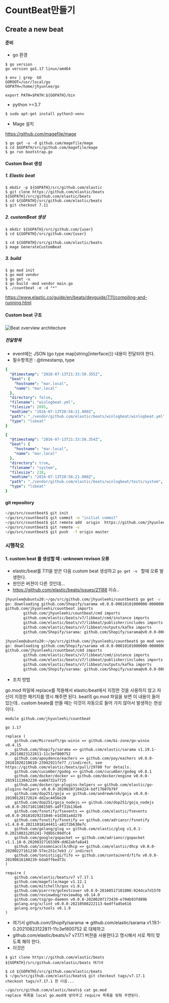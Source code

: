 # CountBeat만들기



## Create a new beat

#### 준비

* go 환경 

```
$ go version
go version go1.17 linux/amd64

$ env | grep  GO
GOROOT=/usr/local/go
GOPATH=/home/jhyunlee/go

export PATH=$PATH:${GOPATH}/bin
```

* python >=3.7

```
$ sudo apt-get install python3-venv
```

* Mage 설치

https://github.com/magefile/mage

```
$ go get -u -d github.com/magefile/mage
$ cd $GOPATH/src/github.com/magefile/mage
$ go run bootstrap.go
```

#### Custom Beat 생성

##### 1. Elastic beat

```
$ mkdir -p ${GOPATH}/src/github.com/elastic
$ git clone https://github.com/elastic/beats ${GOPATH}/src/github.com/elastic/beats
$ cd ${GOPATH}/src/github.com/elastic/beats
$ git checkout 7.11
```

##### 2. customBeat 생성

```
$ mkdir ${GOPATH}/src/github.com/{user}
$ cd ${GOPATH}/src/github.com/{user}

$ cd ${GOPATH}/src/github.com/elastic/beats
$ mage GenerateCustomBeat
```

##### 3. build

```
$ go mod init
$ go mod vendor
$ go get -u
$ go build -mod vendor main.go
$ ./countbeat -e -d "*"
```





https://www.elastic.co/guide/en/beats/devguide/7.11/compiling-and-running.html



#### Custom beat 구조

##### 

![Beat overview architecture](D:\Code\dev\img\beat_overview.png)

##### 전달항목

* event에는 JSON (go type map[string]interface{})  내용이 전달되야 한다.
* 필수항목은 : @timestamp, type 

```yaml
{
  "@timestamp": "2016-07-13T21:33:58.355Z",
  "beat": {
    "hostname": "mar.local",
    "name": "mar.local"
  },
  "directory": false,
  "filename": "winlogbeat.yml",
  "filesize": 2895,
  "modtime": "2016-07-13T20:56:21.000Z",
  "path": "./vendor/github.com/elastic/beats/winlogbeat/winlogbeat.yml",
  "type": "lsbeat"
}

{
  "@timestamp": "2016-07-13T21:33:58.354Z",
  "beat": {
    "hostname": "mar.local",
    "name": "mar.local"
  },
  "directory": true,
  "filename": "system",
  "filesize": 238,
  "modtime": "2016-07-13T20:56:21.000Z",
  "path": "./vendor/github.com/elastic/beats/winlogbeat/tests/system",
  "type": "lsbeat"
}
```



#### git repository 

```sh
~/go/src/countbeat$ git init
~/go/src/countbeat$ git commit -m "initial commit"
~/go/src/countbeat$ git remote add  origin  https://github.com/jhyunleehi/countbeat.git
~/go/src/countbeat$ git remote -v 
~/go/src/countbeat$ git push  -f origin master
```





### 시행착오

#### 1. custom beat 를 생성할 때 : unknown revison  오류

* elastic/beat를 7.11을 받은 다음 custom beat 생성하고 `go get -v `   할때 오류 발생한다.
* 원인은 버젼이 다른 것인데...
* https://github.com/elastic/beats/issues/21188  이슈..

```sh
jhyunlee@ubuntu20:~/go/src/github.com/jhyunleehi/countbeat$ go get -v 
go: downloading github.com/Shopify/sarama v0.0.0-00010101000000-000000000000
github.com/jhyunleehi/countbeat imports
        github.com/jhyunleehi/countbeat/cmd imports
        github.com/elastic/beats/v7/libbeat/cmd/instance imports
        github.com/elastic/beats/v7/libbeat/publisher/includes imports
        github.com/elastic/beats/v7/libbeat/outputs/kafka imports
        github.com/Shopify/sarama: github.com/Shopify/sarama@v0.0.0-00010101000000-000000000000: invalid version: unknown revision 000000000000

jhyunlee@ubuntu20:~/go/src/github.com/jhyunleehi/countbeat$ go mod vendor
go: downloading github.com/Shopify/sarama v0.0.0-00010101000000-000000000000
github.com/jhyunleehi/countbeat/cmd imports
        github.com/elastic/beats/v7/libbeat/cmd/instance imports
        github.com/elastic/beats/v7/libbeat/publisher/includes imports
        github.com/elastic/beats/v7/libbeat/outputs/kafka imports
        github.com/Shopify/sarama: github.com/Shopify/sarama@v0.0.0-00010101000000-000000000000: invalid version: unknown revision 000000000000
```

* 조치 방법

go.mod 파일에 replace를 적용해서 elastic/beat에서 지정한 것을 사용하지 않고 자신이 지정한 패키지를 명시 해주면 된다.   beat의 go.mod 파일을 보면 이 내용이 들어 있는데.. custom beate를 만들 때는 이것이 자동으로 들어 가지 않아서 발생하는 현상이다. 

```
module github.com/jhyunleehi/countbeat

go 1.17

replace (
	github.com/Microsoft/go-winio => github.com/bi-zone/go-winio v0.4.15
	github.com/Shopify/sarama => github.com/elastic/sarama v1.19.1-0.20210823122811-11c3ef800752
	github.com/apoydence/eachers => github.com/poy/eachers v0.0.0-20181020210610-23942921fe77 //indirect, see https://github.com/elastic/beats/pull/29780 for details.
	github.com/cucumber/godog => github.com/cucumber/godog v0.8.1
	github.com/docker/docker => github.com/docker/engine v0.0.0-20191113042239-ea84732a7725
	github.com/docker/go-plugins-helpers => github.com/elastic/go-plugins-helpers v0.0.0-20200207104224-bdf17607b79f
	github.com/dop251/goja => github.com/andrewkroh/goja v0.0.0-20190128172624-dd2ac4456e20
	github.com/dop251/goja_nodejs => github.com/dop251/goja_nodejs v0.0.0-20171011081505-adff31b136e6
	github.com/fsnotify/fsevents => github.com/elastic/fsevents v0.0.0-20181029231046-e1d381a4d270
	github.com/fsnotify/fsnotify => github.com/adriansr/fsnotify v1.4.8-0.20211018144411-a81f2b630e7c
	github.com/golang/glog => github.com/elastic/glog v1.0.1-0.20210831205241-7d8b5c89dfc4
	github.com/google/gopacket => github.com/adriansr/gopacket v1.1.18-0.20200327165309-dd62abfa8a41
	github.com/insomniacslk/dhcp => github.com/elastic/dhcp v0.0.0-20200227161230-57ec251c7eb3 // indirect
	github.com/tonistiigi/fifo => github.com/containerd/fifo v0.0.0-20190816180239-bda0ff6ed73c
)

require (
	github.com/elastic/beats/v7 v7.17.1
	github.com/magefile/mage v1.12.1
	github.com/mitchellh/gox v1.0.1
	github.com/pierrre/gotestcover v0.0.0-20160517101806-924dca7d15f0
	github.com/reviewdog/reviewdog v0.14.0
	github.com/tsg/go-daemon v0.0.0-20200207173439-e704b93fd89b
	golang.org/x/lint v0.0.0-20210508222113-6edffad5e616
	golang.org/x/tools v0.1.9
)

```

* 여기서 github.com/Shopify/sarama => github.com/elastic/sarama v1.19.1-0.20210823122811-11c3ef800752 로 대체하고
* github.com/elastic/beats/v7 v7.17.1 버젼을 사용한다고 명시해서 서로 짝이 맞도록 해야 한다. 
* 이것은 

```
$ git clone https://github.com/elastic/beats ${GOPATH}/src/github.com/elastic/beats 여기서  

$ cd ${GOPATH}/src/github.com/elastic/beats
$ ~/go/src/github.com/elastic/beats$ git checkout tags/v7.17.1  
checkout tags/v7.17.1 한 다음...

~/go/src/github.com/elastic/beats$ cat go.mod 
replace 목록을 local go.mod에 넣어주고 require 목록을 맞춰 주면된다. 
```

